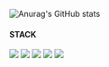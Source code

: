 
<span align="left">
  <p>

![Anurag's GitHub stats](https://github-readme-stats.vercel.app/api?username=Raon98&count_private=true)
  <h4>STACK</h4>
  <div>
  <img src="https://img.shields.io/badge/VUE.JS-86E57F?style=flat-square&logo=VUE.JS&logoColor=white"/>
  <img src="https://img.shields.io/badge/-ReactJs-61DAFB?logo=react&logoColor=white&style=flat-square"/>
  <img src="https://img.shields.io/badge/JAVASCRIPT-FFE400?style=flat-square&logo=JAVASCRIPT&logoColor=white"/>
  <img src="https://shields.io/badge/TypeScript-3178C6?logo=TypeScript&logoColor=FFF&style=flat-square"/>
  <img src="https://img.shields.io/badge/Java-ED8B00?style=flat-square&logo=openjdk&logoColor=white"/>
  </div>
  </p>
  </span>
